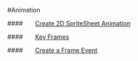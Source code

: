 #Animation

####&emsp;&emsp;[Create 2D SpriteSheet Animation](../2DSpriteSheetAnimation/en.md)

####&emsp;&emsp;[Key Frames](../InsertKeyframe/en.md)

####&emsp;&emsp;[Create a Frame Event](../AddFrameEvents/en.md) 

